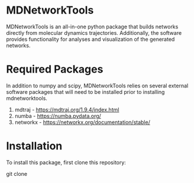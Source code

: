 # MDNetworkTools

MDNetworkTools is an all-in-one python package that builds networks directly from molecular dynamics trajectories. Additionally, the software
provides functionality for analyses and visualization of the generated networks. 

# Required Packages
In addition to numpy and scipy, MDNetworkTools relies on several external software packages that will need to be installed prior to installing mdnetworktools.
1) mdtraj - https://mdtraj.org/1.9.4/index.html
2) numba - https://numba.pydata.org/
3) networkx - https://networkx.org/documentation/stable/

# Installation
To install this package, first clone this repository:

git clone
